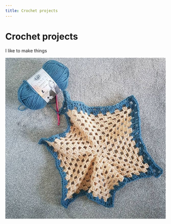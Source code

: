 ```yaml
---
title: Crochet projects
---
```


# Crochet projects

I like to make things

![](/images/crochet-test.png)